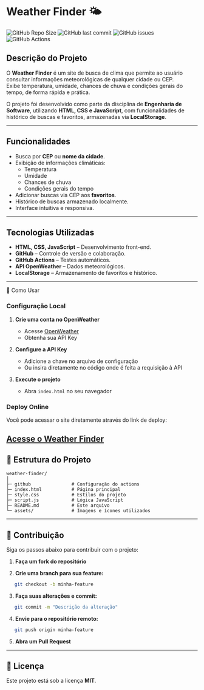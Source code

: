 # Weather Finder 🌤️

![GitHub Repo Size](https://img.shields.io/github/repo-size/laurindolucas/projeto-EngenhariaDeSoftware)
![GitHub last commit](https://img.shields.io/github/last-commit/laurindolucas/projeto-EngenhariaDeSoftware)
![GitHub issues](https://img.shields.io/github/issues/laurindolucas/projeto-EngenhariaDeSoftware)
![GitHub Actions](https://img.shields.io/github/workflow/status/laurindolucas/projeto-EngenhariaDeSoftware/Testes%20Automáticos)

## Descrição do Projeto
O **Weather Finder** é um site de busca de clima que permite ao usuário consultar informações meteorológicas de qualquer cidade ou CEP.  
Exibe temperatura, umidade, chances de chuva e condições gerais do tempo, de forma rápida e prática.

O projeto foi desenvolvido como parte da disciplina de **Engenharia de Software**, utilizando **HTML, CSS e JavaScript**, com funcionalidades de histórico de buscas e favoritos, armazenadas via **LocalStorage**.

---

## Funcionalidades
- Busca por **CEP** ou **nome da cidade**.
- Exibição de informações climáticas:
  - Temperatura
  - Umidade
  - Chances de chuva
  - Condições gerais do tempo
- Adicionar buscas via CEP aos **favoritos**.
- Histórico de buscas armazenado localmente.
- Interface intuitiva e responsiva.

---

## Tecnologias Utilizadas
- **HTML, CSS, JavaScript** – Desenvolvimento front-end.
- **GitHub** – Controle de versão e colaboração.
- **GitHub Actions** – Testes automáticos.
- **API OpenWeather** – Dados meteorológicos.
- **LocalStorage** – Armazenamento de favoritos e histórico.

---
🚀 Como Usar

### Configuração Local

1. **Crie uma conta no OpenWeather**
   - Acesse [OpenWeather](https://openweathermap.org/)
   - Obtenha sua API Key

2. **Configure a API Key**
   - Adicione a chave no arquivo de configuração
   - Ou insira diretamente no código onde é feita a requisição à API

3. **Execute o projeto**
   - Abra `index.html` no seu navegador

### Deploy Online

Você pode acessar o site diretamente através do link de deploy:

**[Acesse o Weather Finder](#)** 
---

## 📁 Estrutura do Projeto
```
weather-finder/
│
├─ github               # Configuração do actions
├─ index.html           # Página principal
├─ style.css            # Estilos do projeto
├─ script.js            # Lógica JavaScript
├─ README.md            # Este arquivo
└─ assets/              # Imagens e ícones utilizados
```

---

## 🤝 Contribuição

Siga os passos abaixo para contribuir com o projeto:

1. **Faça um fork do repositório**

2. **Crie uma branch para sua feature:**
```bash
   git checkout -b minha-feature
```

3. **Faça suas alterações e commit:**
```bash
   git commit -m "Descrição da alteração"
```

4. **Envie para o repositório remoto:**
```bash
   git push origin minha-feature
```

5. **Abra um Pull Request**

---

## 📄 Licença

Este projeto está sob a licença **MIT**.
